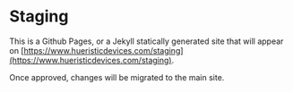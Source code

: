 # Staging

This is a Github Pages, or a Jekyll statically generated site that will appear on [https://www.hueristicdevices.com/staging](https://www.hueristicdevices.com/staging).

Once approved, changes will be migrated to the main site.

